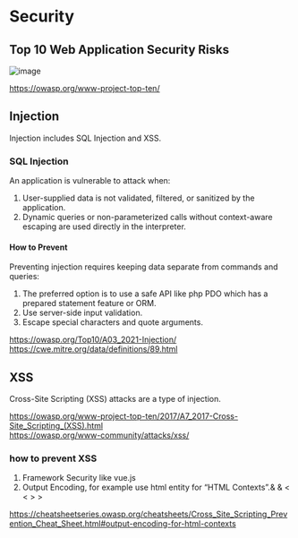 # Security

## Top 10 Web Application Security Risks

![image](https://github.com/lz2510/Tech/assets/1209204/43469836-cdd7-420c-bbc1-b316bbd0aa84)

https://owasp.org/www-project-top-ten/

## Injection

Injection includes SQL Injection and XSS.

### SQL Injection

An application is vulnerable to attack when:

1. User-supplied data is not validated, filtered, or sanitized by the application.
2. Dynamic queries or non-parameterized calls without context-aware escaping are used directly in the interpreter.


#### How to Prevent

Preventing injection requires keeping data separate from commands and queries:

1. The preferred option is to use a safe API like php PDO which has a prepared statement feature or ORM.
2. Use server-side input validation.
3. Escape special characters and quote arguments.

https://owasp.org/Top10/A03_2021-Injection/  
https://cwe.mitre.org/data/definitions/89.html  

## XSS

Cross-Site Scripting (XSS) attacks are a type of injection.

https://owasp.org/www-project-top-ten/2017/A7_2017-Cross-Site_Scripting_(XSS).html  
https://owasp.org/www-community/attacks/xss/  

### how to prevent XSS

1. Framework Security like vue.js
2. Output Encoding, for example use html entity for “HTML Contexts”.&    &amp;  <    &lt;  >    &gt;

https://cheatsheetseries.owasp.org/cheatsheets/Cross_Site_Scripting_Prevention_Cheat_Sheet.html#output-encoding-for-html-contexts


